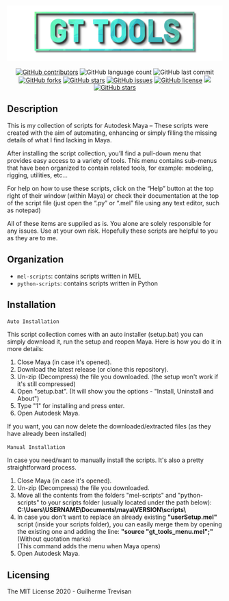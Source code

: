 <!-- GT Tools README.md file -->
<p></p>

<img src="./gt_logo.png">

<p></p>
<p align="center"> 
<a href="https://github.com/TrevisanGMW/gt-tools/graphs/contributors">
<img alt="GitHub contributors" src="https://img.shields.io/github/contributors/TrevisanGMW/gt-tools.svg?style=flat-square" ></a>
<img alt="GitHub language count" src="https://img.shields.io/github/languages/count/TrevisanGMW/gt-tools?style=flat-square">
<img alt="GitHub last commit" src="https://img.shields.io/github/last-commit/TrevisanGMW/gt-tools?style=flat-square">

<a href="https://github.com/TrevisanGMW/gt-tools/network/members">
<img alt="GitHub forks" src="https://img.shields.io/github/forks/TrevisanGMW/gt-tools.svg?style=flat-square" ></a>

<a href="https://github.com/TrevisanGMW/gt-tools/stargazers">
<img alt="GitHub stars" src="https://img.shields.io/github/stars/TrevisanGMW/gt-tools.svg?style=flat-square" ></a>

<a href="https://github.com/TrevisanGMW/gt-tools/issues">
<img alt="GitHub issues" src="https://img.shields.io/github/issues/TrevisanGMW/gt-tools.svg?style=flat-square" ></a>

<a href="https://github.com/TrevisanGMW/gt-tools/blob/master/LICENSE">
<img alt="GitHub license" src="https://img.shields.io/github/license/TrevisanGMW/gt-tools.svg?style=flat-square" ></a>

<a href="https://www.paypal.me/TrevisanGMW"> 
<img src="https://img.shields.io/badge/$-donate-blue.svg?maxAge=2592000&amp;style=flat-square">

<a href="https://www.linkedin.com/in/trevisangmw/">
<img alt="GitHub stars" src="https://img.shields.io/badge/-LinkedIn-black.svg?style=flat-square&logo=linkedin&colorB=555" ></a>

</p>


## Description
This is my collection of scripts for Autodesk Maya – These scripts were created with the aim of automating, enhancing or simply filling the missing details of what I find lacking in Maya.

After installing the script collection, you’ll find a pull-down menu that provides easy access to a variety of tools. This menu contains sub-menus that have been organized to contain related tools, for example: modeling, rigging, utilities, etc…

For help on how to use these scripts, click on the “Help” button at the top right of their window (within Maya) or check their documentation at the top of the script file (just open the “.py” or “.mel” file using any text editor, such as notepad)

All of these items are supplied as is. You alone are solely responsible for any issues. Use at your own risk. 
Hopefully these scripts are helpful to you as they are to me.


## Organization
* `mel-scripts`: contains scripts written in MEL
* `python-scripts`: contains scripts written in Python

## Installation
`Auto Installation`

This script collection comes with an auto installer (setup.bat) you can simply download it, run the setup and reopen Maya.
Here is how you do it in more details:
<ol>
	<li>Close Maya (in case it's opened).</li>
	<li>Download the latest release (or clone this repository).</li>
	<li>Un-zip (Decompress) the file you downloaded. (the setup won't work if it's still compressed)</li>
	<li>Open "setup.bat". (It will show you the options - "Install, Uninstall and About")</li>
	<li>Type "1" for installing and press enter.</li>
	<li>Open Autodesk Maya.</li>
</ol>


If you want, you can now delete the downloaded/extracted files (as they have already been installed)

`Manual Installation`

In case you need/want to manually install the scripts. It's also a pretty straightforward process.
<ol>
	<li>Close Maya (in case it's opened).</li>
	<li>Un-zip (Decompress) the file you downloaded.</li>
	<li>Move all the contents from the folders "mel-scripts" and "python-scripts" to your scripts folder (usually located under the path below):
	<b>C:\Users\USERNAME\Documents\maya\VERSION\scripts\ </b></li>
	<li>In case you don't want to replace an already existing <b>"userSetup.mel" </b> script (inside your scripts folder), you can easily merge them by opening the existing one and adding the line:
	<b>"source "gt_tools_menu.mel";" </b>
	(Without quotation marks)</li>
	(This command adds the menu when Maya opens)
	<li>Open Autodesk Maya. </li>
</ol>

## Licensing

The MIT License 2020 - Guilherme Trevisan
